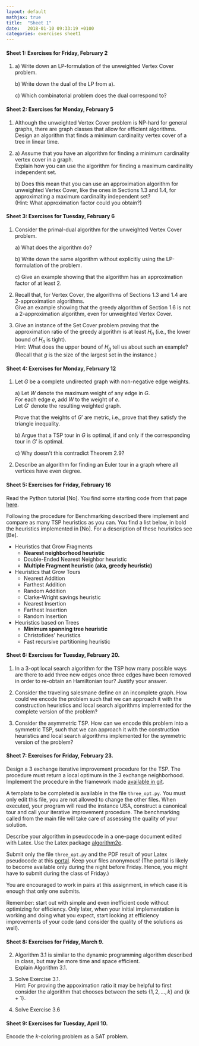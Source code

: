 ```yaml
---
layout: default
mathjax: true
title:  "Sheet 1"
date:   2018-01-10 09:33:19 +0100
categories: exercises sheet1
---
```


#### Sheet 1: Exercises for Friday, February 2


1. a) Write down an LP-formulation of the unweighted Vertex Cover problem.

   b) Write down the dual of the LP from a).

   c) Which combinatorial problem does the dual correspond to?


#### Sheet 2: <a name="sheet2"></a> Exercises for Monday, February 5

1.  Although the unweighted Vertex Cover problem is NP-hard for general graphs,
    there are graph classes that allow for efficient algorithms.  
    Design an algorithm that finds a minimum cardinality vertex cover
    of a tree in linear time.

2.  a) Assume that you have an algorithm for finding a minimum
       cardinality vertex cover in a graph.   
       Explain how you can use the algorithm for finding a
       maximum cardinality independent set.

    b) Does this mean that you can use an approximation algorithm for
       unweighted Vertex Cover, like the ones in Sections 1.3 and 1.4,
       for approximating a maximum cardinality independent set? 
       <br>
      (Hint: What approximation factor could you obtain?)


#### Sheet 3: <a name="sheet3"></a> Exercises for Tuesday, February 6

1.  Consider the primal-dual algorithm for the unweighted Vertex Cover
    problem.
    
    a) What does the algorithm do?

    b) Write down the same algorithm without explicitly using the
       LP-formulation of the problem.
    
    c) Give an example showing that the algorithm has an approximation
       factor of at least 2.

2. Recall that, for Vertex Cover, the algorithms of Sections 1.3 and
   1.4 are 2-approximation algorithms.
   <br>
   Give an example showing that the greedy algorithm of Section 1.6 is
   not a 2-approximation algorithm, even for unweighted Vertex Cover.

3. Give an instance of the Set Cover problem proving that the
   approximation ratio of the greedy algorithm is at least $H_n$
   (i.e., the lower bound of $H_n$ is tight).  
   Hint: What does the upper bound of $H_g$ tell us about such an
   example?
   (Recall that $g$ is the size of the largest set in the instance.)


#### Sheet 4: <a name="sheet4"></a> Exercises for Monday, February 12

1.  Let $G$ be a complete undirected graph with non-negative edge
    weights.

    a) Let $W$ denote the maximum weight of any edge in $G$.  
       For each edge $e$, add $W$ to the weight of $e$.  
       Let $G'$ denote the resulting weighted graph.

       Prove that the weights of $G'$ are metric, i.e., prove that
       they satisfy the triangle inequality.

    b) Argue that a TSP tour in $G$ is optimal, if and only if the
       corresponding tour in $G'$ is optimal.

    c) Why doesn't this contradict Theorem 2.9?

2. Describe an algorithm for finding an Euler tour in a graph where
   all vertices have even degree.
   
   
   
#### Sheet 5: <a name="sheet5"></a> Exercises for Friday, February 16
   
   
Read the Python tutorial [No]. You find some starting code from that
page [here](https://github.com/DM865/TSP).

Following the procedure for Benchmarking described there implement and
compare as many TSP heuristics as you can. You find a list below, in
bold the heuristics implemented in [No]. For a description of these
heuristics see [Be].

- Heuristics that Grow Fragments
	+ **Nearest neighborhood heuristic**
	+ Double-Ended Nearest Neighbor heuristic
	+ **Multiple Fragment heuristic (aka, greedy heuristic)**
- Heuristics that Grow Tours
	+ Nearest Addition
	+ Farthest Addition
	+ Random Addition
	+ Clarke-Wright savings heuristic
	+ Nearest Insertion
	+ Farthest Insertion
	+ Random Insertion
- Heuristics based on Trees
	+ **Minimum spanning tree heuristic**
	+ Christofides' heuristics
	+ Fast recursive partitioning heuristic



#### Sheet 6: <a name="sheet6"></a> Exercises for Tuesday, February 20.


1. In a 3-opt local search algorithm for the TSP how many possible ways
   are there to add three new edges once three edges have been removed
   in order to re-obtain an Hamiltonian tour? Justify your answer.

2. Consider the traveling salesmane define on an incomplete graph. How
   could we encode the problem such that we can approach it with the
   construction heuristics and local search algorithms implemented for
   the complete version of the problem? 

2. Consider the asymmetric TSP. How can we encode this problem into a
   symmetric TSP, such that we can approach it with the construction
   heuristics and local search algorithms implemented for the symmetric
   version of the problem?



#### Sheet 7: <a name="sheet7"></a> Exercises for Friday, February 23.


Design a 3 exchange iterative improvement procedure for the TSP.  The
procedure must return a local optimum in the 3 exchange neighborhood.
Implement the procedure in the framework made
[available in git](https://github.com/DM865/TSP).

A template to be completed is available in the file `three_opt.py`. You must
only edit this file, you are not allowed to change the other files.
When executed, your program will read the instance USA, construct a
canonical tour and call your iterative improvement procedure. The
benchmarking called from the main file will take care of assessing the
quality of your solution.

Describe your algorithm in pseudocode in a one-page document edited with
Latex. Use the Latex package
[algorithm2e](https://ctan.org/pkg/algorithm2e?lang=en).

Submit only the file `three_opt.py` and the PDF result of your Latex
pseudocode at this [portal](http://valkyrien.imada.sdu.dk/DOApp/). Keep your
files anonymous! (The portal is likely to become available only during
the night before Friday. Hence, you might have to submit during the
class of Friday.)

You are encouraged to work in pairs at this assignment, in which case it is
enough that only one submits.

Remember: start out with simple and even inefficient code without
optimizing for efficiency. Only later, when your initial implementation
is working and doing what you expect, start looking at efficiency
improvements of your code (and consider the quality of the solutions as
well).



#### Sheet 8: <a name="sheet8"></a> Exercises for Friday, March 9.

2. Algorithm 3.1 is similar to the dynamic programming algorithm
   described in class, but may be more time and space efficient.  
   Explain Algorithm 3.1.  

1. Solve Exercise 3.1.  
   Hint: For proving the appoximation ratio it may be helpful to first
   consider the algorithm that chooses between the sets {$1,2,\ldots,k$} and
   {$k+1$}.

2. Solve Exercise 3.6


#### Sheet 9: <a name="sheet9"></a> Exercises for Tuesday, April 10.

Encode the $k$-coloring problem as a SAT problem.
